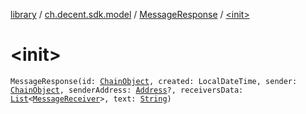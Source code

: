 [library](../../index.md) / [ch.decent.sdk.model](../index.md) / [MessageResponse](index.md) / [&lt;init&gt;](./-init-.md)

# &lt;init&gt;

`MessageResponse(id: `[`ChainObject`](../-chain-object/index.md)`, created: LocalDateTime, sender: `[`ChainObject`](../-chain-object/index.md)`, senderAddress: `[`Address`](../../ch.decent.sdk.crypto/-address/index.md)`?, receiversData: `[`List`](https://kotlinlang.org/api/latest/jvm/stdlib/kotlin.collections/-list/index.html)`<`[`MessageReceiver`](../-message-receiver/index.md)`>, text: `[`String`](https://kotlinlang.org/api/latest/jvm/stdlib/kotlin/-string/index.html)`)`